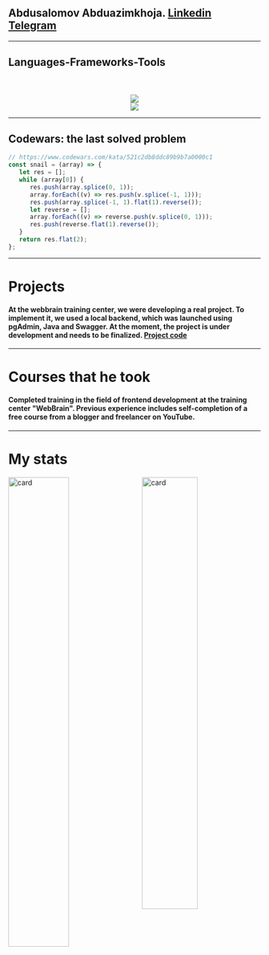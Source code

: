 ## Abdusalomov Abduazimkhoja. [Linkedin](https://www.linkedin.com/in/abduazimkhoja-abdusalomov-a16484279/) [Telegram](https://t.me/Abdulazimkhoja)

---

## Languages-Frameworks-Tools

<br>
<br>

<div align="center">
    <img src="https://skillicons.dev/icons?i=html,css,sass,js,react,styledcomponents,ts,)](https://skillicons.dev" />
    <br>
    <img src="https://skillicons.dev/icons?i=figma,photoshop,illustrator,git,gulp,vscode,github,netlify,postgres," />
</div>

---
##  Codewars: the last solved problem

<!-- [![](https://www.codewars.com/users/Abduazimkhoja/badges/large)](https://www.codewars.com/users/Abduazimkhoja) -->

```javascript
// https://www.codewars.com/kata/521c2db8ddc89b9b7a0000c1
const snail = (array) => {
   let res = [];
   while (array[0]) {
      res.push(array.splice(0, 1));
      array.forEach((v) => res.push(v.splice(-1, 1)));
      res.push(array.splice(-1, 1).flat(1).reverse());
      let reverse = [];
      array.forEach((v) => reverse.push(v.splice(0, 1)));
      res.push(reverse.flat(1).reverse());
   }
   return res.flat(2);
};
```

---

# Projects

#### At the webbrain training center, we were developing a real project. To implement it, we used a local backend, which was launched using pgAdmin, Java and Swagger. At the moment, the project is under development and needs to be finalized. [Project code](https://github.com/Abduazimkhoja/Houzing-full)

---

# Courses that he took

#### Completed training in the field of frontend development at the training center "WebBrain". Previous experience includes self-completion of a free course from a blogger and freelancer on YouTube.

---

# My stats
<div>
   <img alt="card" src="http://github-readme-streak-stats.herokuapp.com?user=abduazimkhoja&theme=gotham&hide_border=%D0%9B%D0%9E%D0%96%D0%AC" width = "49%"/>
   <img align = "right" alt="card" src="https://github-readme-stats.vercel.app/api?username=abduazimkhoja&show_icons=true&theme=gotham" width = "47%"/>
</div>